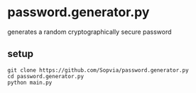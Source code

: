 # password.generator.py
generates a random cryptographically secure password

## setup
```
git clone https://github.com/Sopvia/password.generator.py
cd password.generator.py
python main.py
```
